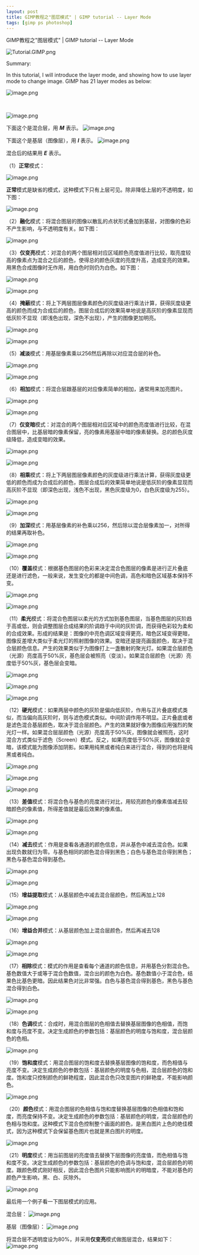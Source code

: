 ```yaml
---
layout: post
title: GIMP教程之"图层模式" | GIMP tutorial -- Layer Mode
tags: [gimp ps photoshop]
---
```


GIMP教程之"图层模式" | GIMP tutorial -- Layer Mode

![Tutorial.GIMP.png](https://res.cloudinary.com/hpiynhbhq/image/upload/v1511486986/feaponrcwwtwu0vmiizt.png)

Summary:

In this tutorial, I will introduce the layer mode, and showing how to use layer mode to change image.
GIMP has 21 layer modes as below:

![image.png](https://res.cloudinary.com/hpiynhbhq/image/upload/v1513300900/zmgasywxjqbwwxzthb7z.png)

</br>

![image.png](https://res.cloudinary.com/hpiynhbhq/image/upload/v1513301170/jm6jmjj7h4qifwnweger.png)

下面这个是混合层，用 ***M*** 表示。
![image.png](https://res.cloudinary.com/hpiynhbhq/image/upload/v1513301788/ylvfogxegg7vicymowfw.png)

下面这个是基层（图像层），用 ***I*** 表示。
![image.png](https://res.cloudinary.com/hpiynhbhq/image/upload/v1513301834/drfztmywdmbljtqco3ni.png)

混合后的结果用 ***E*** 表示。

（1）**正常**模式：

![image.png](https://res.cloudinary.com/hpiynhbhq/image/upload/v1513302757/cwcbmxipmgg9klrek8gb.png)

**正常**模式是缺省的模式，这种模式下只有上层可见。除非降低上层的不透明度，如下图：

![image.png](https://res.cloudinary.com/hpiynhbhq/image/upload/v1513310977/if2krzy3lwlpfk8zbu1p.png)

（2）**融化**模式：将混合图层的图像以散乱的点状形式叠加到基层，对图像的色彩不产生影响，与不透明度有关。如下图：

![image.png](https://res.cloudinary.com/hpiynhbhq/image/upload/v1513311200/wa5eycizihjtmg2eafpg.png)

（3）**仅变亮**模式：对混合的两个图层相对应区域颜色亮度值进行比较，取亮度较高的像素点为混合之后的颜色，使得总的颜色灰度的亮度升高，造成变亮的效果。用黑色合成图像时无作用，用白色时则仍为白色。如下图：

![image.png](https://res.cloudinary.com/hpiynhbhq/image/upload/v1513311936/swqomdvo6j1fqeaozzsr.png)

![image.png](https://res.cloudinary.com/hpiynhbhq/image/upload/v1513311744/s1pp8xhwgehxt2pcjoqf.png)

（4）**掩蔽**模式：将上下两层图层像素颜色的灰度级进行乘法计算，获得灰度级更高的颜色而成为合成后的颜色，图层合成后的效果简单地说是高灰阶的像素显现而低灰阶不显现（即浅色出现，深色不出现），产生的图像更加明亮。

![image.png](https://res.cloudinary.com/hpiynhbhq/image/upload/v1513312185/n2qrzcy3a4d3gzqx5itr.png)

![image.png](https://res.cloudinary.com/hpiynhbhq/image/upload/v1513312054/pivvhzulpnjqseyeyykg.png)

（5）**减淡**模式：用基层像素乘以256然后再除以对应混合层的补色。

![image.png](https://res.cloudinary.com/hpiynhbhq/image/upload/v1513314223/m26hwvtgrdxutpfntl4w.png)

![image.png](https://res.cloudinary.com/hpiynhbhq/image/upload/v1513314118/docuokkilso8uzf4atur.png)

（6）**相加**模式：将混合层跟基层的对应像素简单的相加，通常用来加亮图片。

![image.png](https://res.cloudinary.com/hpiynhbhq/image/upload/v1513327258/zy3tepssr0cvcrys4gtw.png)

![image.png](https://res.cloudinary.com/hpiynhbhq/image/upload/v1513327202/ygoigkizaimogfrvyur1.png)

（7）**仅变暗**模式：对混合的两个图层相对应区域中的颜色亮度值进行比较，在混合图层中，比基层暗的像素保留，亮的像素用基层中暗的像素替换。总的颜色灰度级降低，造成变暗的效果。

![image.png](https://res.cloudinary.com/hpiynhbhq/image/upload/v1513327561/wad1qwiwwjm0caw7m6cz.png)

![image.png](https://res.cloudinary.com/hpiynhbhq/image/upload/v1513327846/h0tbpct2mbxaqod286kl.png)

（8）**相乘**模式：将上下两层图层像素颜色的灰度级进行乘法计算，获得灰度级更低的颜色而成为合成后的颜色，图层合成后的效果简单地说是低灰阶的像素显现而高灰阶不显现（即深色出现，浅色不出现，黑色灰度级为0，白色灰度级为255）。

![image.png](https://res.cloudinary.com/hpiynhbhq/image/upload/v1513328000/mi3q66keabacaglf2753.png)

![image.png](https://res.cloudinary.com/hpiynhbhq/image/upload/v1513328030/jlehqo0kja51ptlveydt.png)

（9）**加深**模式：用基层像素的补色乘以256，然后除以混合层像素加一，对所得的结果再取补色。

![image.png](https://res.cloudinary.com/hpiynhbhq/image/upload/v1513328226/zg1mz4qfn98t55aynadq.png)

![image.png](https://res.cloudinary.com/hpiynhbhq/image/upload/v1513328294/jp37ahidcrjes7b1zx0d.png)

（10）**覆盖**模式：根据基色图层的色彩来决定混合色图层的像素是进行正片叠底还是进行滤色，一般来说，发生变化的都是中间色调，高色和暗色区域基本保持不变。

![image.png](https://res.cloudinary.com/hpiynhbhq/image/upload/v1513328508/tvr8gm33bzf9cxhy1g66.png)

![image.png](https://res.cloudinary.com/hpiynhbhq/image/upload/v1513328536/qwwvtyc53vlz05vzu71o.png)

（11）**柔光**模式：将混合色图层以柔光的方式加到基色图层，当基色图层的灰阶趋于高或低，则会调整图层合成结果的阶调趋于中间的灰阶调，而获得色彩较为柔和的合成效果。形成的结果是：图像的中亮色调区域变得更亮，暗色区域变得更暗，图像反差增大类似于柔光灯的照射图像的效果。变暗还是提亮画面颜色，取决于混合层颜色信息。产生的效果类似于为图像打上一盏散射的聚光灯。如果混合层颜色（光源）亮度高于50%灰，基色层会被照亮（变淡）。如果混合层颜色（光源）亮度低于50%灰，基色层会变暗。

![image.png](https://res.cloudinary.com/hpiynhbhq/image/upload/v1513328792/j1rgq0onccxaafnmynfr.png)

![image.png](https://res.cloudinary.com/hpiynhbhq/image/upload/v1513328820/nga1ilpyxxfwansfhbgk.png)

![image.png](https://res.cloudinary.com/hpiynhbhq/image/upload/v1513328696/xpx7wlckumz3rsznkdpo.png)

（12）**硬光**模式：如果两层中颜色的灰阶是偏向低灰阶，作用与正片叠底模式类似，而当偏向高灰阶时，则与滤色模式类似。中间阶调作用不明显。正片叠底或者是滤色混合基层颜色，取决于混合层颜色。产生的效果就好像为图像应用强烈的聚光灯一样。如果混合层层颜色（光源）亮度高于50%灰，图像就会被照亮，这时混合方式类似于滤色（Screen）模式。反之，如果亮度低于50%灰，图像就会变暗，该模式能为图像添加阴影。如果用纯黑或者纯白来进行混合，得到的也将是纯黑或者纯白。

![image.png](https://res.cloudinary.com/hpiynhbhq/image/upload/v1513328919/kwsgulo5ov3la3h1dqge.png)

![image.png](https://res.cloudinary.com/hpiynhbhq/image/upload/v1513328951/x9kdefwgj0sgy0xshzk8.png)

![image.png](https://res.cloudinary.com/hpiynhbhq/image/upload/v1513328884/jqwkyx2rv6ofj6jel5dc.png)

（13）**差值**模式：将混合色与基色的亮度进行对比，用较亮颜色的像素值减去较暗颜色的像素值，所得差值就是最后效果的像素值。

![image.png](https://res.cloudinary.com/hpiynhbhq/image/upload/v1513329044/vnkdo3ymcujq8gxzzear.png)

![image.png](https://res.cloudinary.com/hpiynhbhq/image/upload/v1513329012/ttn5v7l5rxykwfzzzxt1.png)

（14）**减去**模式：作用是查看各通道的颜色信息，并从基色中减去混合色。如果出现负数就归为零。与基色相同的颜色混合得到黑色；白色与基色混合得到黑色；黑色与基色混合得到基色。

![image.png](https://res.cloudinary.com/hpiynhbhq/image/upload/v1513329133/xe03ev9lotnnuwy2ixfk.png)

![image.png](https://res.cloudinary.com/hpiynhbhq/image/upload/v1513329096/if3gfcyjpoczertpdf4b.png)

（15）**增益提取**模式：从基层颜色中减去混合层颜色，然后再加上128

![image.png](https://res.cloudinary.com/hpiynhbhq/image/upload/v1513329211/zqs5kbsuhyrdidjvagag.png)

![image.png](https://res.cloudinary.com/hpiynhbhq/image/upload/v1513329180/ffnp1srwryqsj0bm8jmv.png)

（16）**增益合并**模式：从基层颜色加上混合层颜色，然后再减去128

![image.png](https://res.cloudinary.com/hpiynhbhq/image/upload/v1513329275/mkab5zbautr7mutkawy6.png)

![image.png](https://res.cloudinary.com/hpiynhbhq/image/upload/v1513329255/xcx2ex3zgscmv3kjeub1.png)

（17）**相除**模式：模式的作用是查看每个通道的颜色信息，并用基色分割混合色。基色数值大于或等于混合色数值，混合出的颜色为白色。基色数值小于混合色，结果色比基色更暗。因此结果色对比非常强。白色与基色混合得到基色，黑色与基色混合得到白色。

![image.png](https://res.cloudinary.com/hpiynhbhq/image/upload/v1513329391/n6tmtjlwph4guditovzy.png)

![image.png](https://res.cloudinary.com/hpiynhbhq/image/upload/v1513329324/h9wdrjx8lsvb7i8njabw.png)

（18）**色调**模式：合成时，用混合图层的色相值去替换基层图像的色相值，而饱和度与亮度不变。决定生成颜色的参数包括：基层颜色的明度与饱和度，混合层颜色的色相。

![image.png](https://res.cloudinary.com/hpiynhbhq/image/upload/v1513329444/oc1xskcw83cy91udlea6.png)

（19）**饱和度**模式：用混合图层的饱和度去替换基层图像的饱和度，而色相值与亮度不变。决定生成颜色的参数包括：基层颜色的明度与色相，混合层颜色的饱和度。饱和度只控制颜色的鲜艳程度，因此混合色只改变图片的鲜艳度，不能影响颜色。

![image.png](https://res.cloudinary.com/hpiynhbhq/image/upload/v1513329489/psfq7udjglizruy1cssv.png)

（20）**颜色**模式：用混合图层的色相值与饱和度替换基层图像的色相值和饱和度，而亮度保持不变。决定生成颜色的参数包括：基层颜色的明度，混合层颜色的色相与饱和度。这种模式下混合色控制整个画面的颜色，是黑白图片上色的绝佳模式，因为这种模式下会保留基色图片也就是黑白图片的明度。

![image.png](https://res.cloudinary.com/hpiynhbhq/image/upload/v1513329526/orbooh5wbscgonnio56q.png)

（21）**明度**模式：用当前图层的亮度值去替换下层图像的亮度值，而色相值与饱和度不变。决定生成颜色的参数包括：基层颜色的色调与饱和度，混合层颜色的明度。跟颜色模式刚好相反，因此混合色图片只能影响图片的明暗度，不能对基色的颜色产生影响，黑、白、灰除外。

![image.png](https://res.cloudinary.com/hpiynhbhq/image/upload/v1513329565/rn62yzpvifzcqmbvspof.png)

最后用一个例子看一下图层模式的应用。

混合层：
![image.png](https://res.cloudinary.com/hpiynhbhq/image/upload/v1513332665/gnjdsm6srzluaeghmu0z.png)

基层（图像层）：
![image.png](https://res.cloudinary.com/hpiynhbhq/image/upload/v1513333372/u4itagzpqtrqkbcaugi0.png)

将混合层不透明度设为80%，并采用**仅变亮**模式做图层混合，结果如下：
![image.png](https://res.cloudinary.com/hpiynhbhq/image/upload/v1513333162/vgk82a28sbhnwwcmxiln.png)
